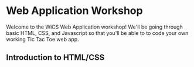 # Web Application Workshop
Welcome to the WiCS Web Application workshop! We'll be going through basic HTML, CSS, and Javascript so that you'll be able to to code your own working Tic Tac Toe web app.

## Introduction to HTML/CSS



